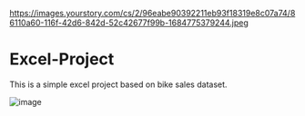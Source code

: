 https://images.yourstory.com/cs/2/96eabe90392211eb93f18319e8c07a74/86110a60-116f-42d6-842d-52c42677f99b-1684775379244.jpeg
# Excel-Project
This is a simple excel project based on bike sales dataset. 

![image](https://github.com/SinghManish1/Excel-Project/assets/97892968/9982fc7c-d9d2-4c2a-8f56-94106c99ca65)

